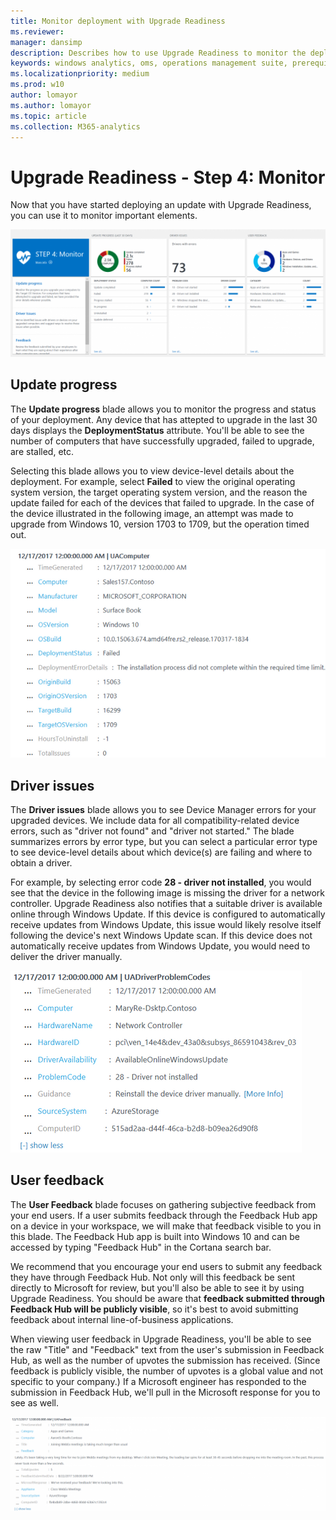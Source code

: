 ```yaml
---
title: Monitor deployment with Upgrade Readiness
ms.reviewer: 
manager: dansimp
description: Describes how to use Upgrade Readiness to monitor the deployment after Windows upgrades.
keywords: windows analytics, oms, operations management suite, prerequisites, requirements, upgrades, log analytics, 
ms.localizationpriority: medium
ms.prod: w10
author: lomayor
ms.author: lomayor
ms.topic: article
ms.collection: M365-analytics
---
```


# Upgrade Readiness - Step 4: Monitor

Now that you have started deploying an update with Upgrade Readiness, you can use it to monitor important elements.

![Upgrade Readiness dialog showing "STEP 4: Monitor" and blades for "Update progress," "Driver issues," and "User feedback"](../images/UR-monitor-main.png)
 
 
## Update progress

The **Update progress** blade allows you to monitor the progress and status of your deployment. Any device that has attepted to upgrade in the last 30 days displays the **DeploymentStatus** attribute. You'll be able to see the number of computers that have successfully upgraded, failed to upgrade, are stalled, etc.
 
 
Selecting this blade allows you to view device-level details about the deployment. For example, select **Failed** to view the original operating system version, the target operating system version, and the reason the update failed for each of the devices that failed to upgrade. In the case of the device illustrated in the following image, an attempt was made to upgrade from Windows 10, version 1703 to 1709, but the operation timed out.

!["Update progress" blade showing detailed information after selecting the "failed" item](../images/UR-update-progress-failed-detail.png)


## Driver issues

The **Driver issues** blade allows you to see Device Manager errors for your upgraded devices. We include data for all compatibility-related device errors, such as "driver not found" and "driver not started." The blade summarizes errors by error type, but you can select a particular error type to see device-level details about which device(s) are failing and where to obtain a driver.
 
 
For example, by selecting error code **28 - driver not installed**, you would see that the device in the following image is missing the driver for a network controller. Upgrade Readiness also notifies that a suitable driver is available online through Windows Update. If this device is configured to automatically receive updates from Windows Update, this issue would likely resolve itself following the device's next Windows Update scan. If this device does not automatically receive updates from Windows Update, you would need to deliver the driver manually. 

!["Driver issue" blade showing detailed information after selecting a specific driver error](../images/UR-driver-issue-detail.png)
 
## User feedback

The **User Feedback** blade focuses on gathering subjective feedback from your end users. If a user submits feedback through the Feedback Hub app on a device in your workspace, we will make that feedback visible to you in this blade. The Feedback Hub app is built into Windows 10 and can be accessed by typing "Feedback Hub" in the Cortana search bar.
 
 
We recommend that you encourage your end users to submit any feedback they have through Feedback Hub. Not only will this feedback be sent directly to Microsoft for review, but you'll also be able to see it by using Upgrade Readiness. You should be aware that **feedback submitted through Feedback Hub will be publicly visible**, so it's best to avoid submitting feedback about internal line-of-business applications.
 
When viewing user feedback in Upgrade Readiness, you'll be able to see the raw "Title" and "Feedback" text from the user's submission in Feedback Hub, as well as the number of upvotes the submission has received. (Since feedback is publicly visible, the number of upvotes is a global value and not specific to your company.)  If a Microsoft engineer has responded to the submission in Feedback Hub, we'll pull in the Microsoft response for you to see as well.

![Example user feedback item](../images/UR-example-feedback.png)
 
